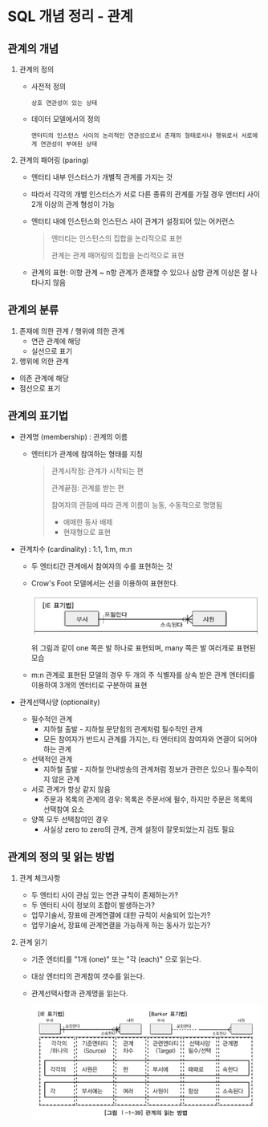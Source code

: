 # SQL 개념 정리 - 관계

## 관계의 개념

1. 관계의 정의

   - 사전적 정의

     ```text
     상호 연관성이 있는 상태
     ```

   - 데이터 모델에서의 정의

     ```text
     엔터티의 인스턴스 사이의 논리적인 연관성으로서 존재의 형태로서나 행워로서 서로에게 연관성이 부여된 상태
     ```

2. 관계의 패어링 (paring)

   - 엔터티 내부 인스터스가 개별적 관계를 가지는 것

   - 따라서 각각의 개별 인스터스가 서로 다른 종류의 관계를 가질 경우 엔터티 사이 2개 이상의 관계 형성이 가능

   - 엔터티 내에 인스턴스와 인스턴스 사이 관계가 설정되어 있는 어커런스

     > 엔터티는 인스턴스의 집합을 논리적으로 표현
     >
     > 관계는 관계 패어링의 집합을 논리적으로 표현

   - 관계의 표현: 이항 관계 ~ n항 관계가 존재할 수 있으나 삼항 관계 이상은 잘 나타나지 않음

## 관계의 분류

1. 존재에 의한 관계 / 행위에 의한 관계
   - 연관 관계에 해당
   - 실선으로 표기
2.  행위에 의한 관계
   - 의존 관계에 해당
   - 점선으로 표기

## 관계의 표기법

- 관계명 (membership) : 관계의 이름

  - 엔터티가 관계에 참여하는 형태를 지칭

    > 관계시작점: 관계가 시작되는 편
    >
    > 관계끝점: 관계를 받는 편
    >
    > 참여자의 관점에 따라 관계 이름이 능동, 수동적으로 명명됨
    >
    > - 애매한 동사 배제
    > - 현재형으로 표현

- 관계차수 (cardinality) : 1:1, 1:m, m:n

  - 두 엔터티간 관계에서 참여자의 수를 표현하는 것

  - Crow's Foot 모델에서는 선을 이용하여 표현한다.

    ![image-20221016172443806](./images/image-20221016172443806.png)

    위 그림과 같이 one 쪽은 발 하나로 표현되며, many 쪽은 발 여러개로 표현된 모습

  - m:n 관계로 표현된 모델의 경우 두 개의 주 식별자를 상속 받은 관계 엔터티를 이용하여 3개의 엔터티로 구분하여 표현

- 관계선택사양 (optionality)

  - 필수적인 관계
    - 지하철 출발 - 지하철 문닫힘의 관계처럼 필수적인 관계
    - 모든 참여자가 반드시 관계를 가지는, 타 엔터티의 참여자와 연결이 되어야 하는 관계
  - 선택적인 관계
    - 지하철 출발 - 지하철 안내방송의 관계처럼 정보가 관련은 있으나 필수적이지 않은 관계
  - 서로 관계가 항상 같지 않음
    - 주문과 목록의 관계의 경우: 목록은 주문서에 필수, 하지만 주문은 목록의 선택참여 요소 
  - 양쪽 모두 선택참여인 경우
    - 사실상 zero to zero의 관계, 관계 설정이 잘못되었는지 검토 필요

## 관계의 정의 및 읽는 방법

1. 관계 체크사항

   - 두 엔터티 사이 관심 있는 연관 규칙이 존재하는가?
   - 두 엔터티 사이 정보의 조합이 발생하는가?
   - 업무기술서, 장표에 관계연결에 대한 규칙이 서술되어 있는가?
   - 업무기술서, 장표에 관계연결을 가능하게 하는 동사가 있는가?

2. 관계 읽기

   - 기준 엔터티를 "1개 (one)"  또는 "각 (each)" 으로 읽는다.

   - 대상 엔터티의 관계참여 갯수를 읽는다.

   - 관계선택사항과 관계명을 읽는다.

     ![image-20221016203642995](./images/image-20221016203642995.png)
